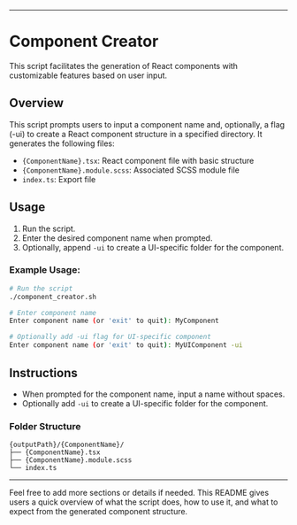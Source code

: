 
---

# Component Creator

This script facilitates the generation of React components with customizable features based on user input.

## Overview

This script prompts users to input a component name and, optionally, a flag (-ui) to create a React component structure in a specified directory. It generates the following files:

- `{ComponentName}.tsx`: React component file with basic structure
- `{ComponentName}.module.scss`: Associated SCSS module file
- `index.ts`: Export file

## Usage

1. Run the script.
2. Enter the desired component name when prompted.
3. Optionally, append `-ui` to create a UI-specific folder for the component.

### Example Usage:

```bash
# Run the script
./component_creator.sh

# Enter component name
Enter component name (or 'exit' to quit): MyComponent

# Optionally add -ui flag for UI-specific component
Enter component name (or 'exit' to quit): MyUIComponent -ui
```

## Instructions

- When prompted for the component name, input a name without spaces.
- Optionally add `-ui` to create a UI-specific folder for the component.

### Folder Structure

```
{outputPath}/{ComponentName}/
├── {ComponentName}.tsx
├── {ComponentName}.module.scss
└── index.ts
```

---

Feel free to add more sections or details if needed. This README gives users a quick overview of what the script does, how to use it, and what to expect from the generated component structure.